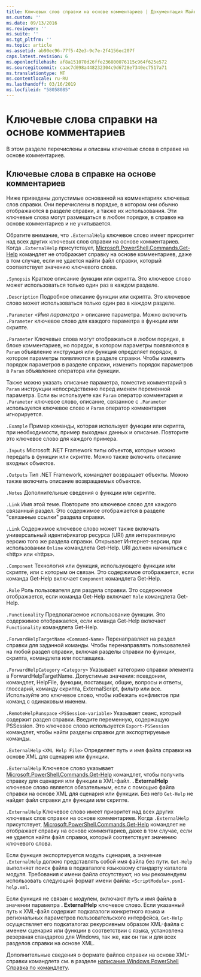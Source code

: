 ```yaml
---
title: Ключевых слов справки на основе комментариев | Документация Майкрософт
ms.custom: ''
ms.date: 09/13/2016
ms.reviewer: ''
ms.suite: ''
ms.tgt_pltfrm: ''
ms.topic: article
ms.assetid: ab90ec96-77f5-42e3-9c7e-2f4156ec207f
caps.latest.revision: 6
ms.openlocfilehash: af8a151070d26ffe236800076115c964f625e572
ms.sourcegitcommit: caac7d098a448232304c9d6728e7340ec7517a71
ms.translationtype: MT
ms.contentlocale: ru-RU
ms.lasthandoff: 03/16/2019
ms.locfileid: "58058085"
---
```

# <a name="comment-based-help-keywords"></a>Ключевые слова справки на основе комментариев

В этом разделе перечислены и описаны ключевые слова в справке на основе комментариев.

## <a name="keywords-in-comment-based-help"></a>Ключевые слова в справке на основе комментариев

Ниже приведены допустимые основанной на комментариях ключевых слов справки. Они перечислены в порядке, в котором они обычно отображаются в разделе справки, а также их использования. Эти ключевые слова могут размещаться в любом порядке, в справке на основе комментариев и не учитывается.

Обратите внимание, что `.ExternalHelp` ключевое слово имеет приоритет над всех других ключевых слов справки на основе комментариев. Когда `.ExternalHelp` присутствует, [Microsoft.PowerShell.Commands.Get-Help](/dotnet/api/Microsoft.PowerShell.Commands.Get-Help) командлет не отображает справку на основе комментариев, даже в том случае, если не удается найти файл справки, который соответствует значению ключевого слова.

`.Synopsis` Краткое описание функции или скрипта. Это ключевое слово может использоваться только один раз в каждом разделе.

`.Description` Подробное описание функции или скрипта. Это ключевое слово может использоваться только один раз в каждом разделе.

`.Parameter` *\<Имя параметра >* описание параметра. Можно включить `.Parameter` ключевое слово для каждого параметра в функции или скрипте.

`.Parameter` Ключевые слова могут отображаться в любом порядке, в блоке комментариев, но порядок, в котором параметры появляются в `Param` объявление инструкция или функция определяет порядок, в котором параметры появляются в разделе справки. Чтобы изменить порядок параметров в разделе справки, изменить порядок параметров в `Param` объявление оператора или функции.

Также можно указать описание параметра, поместив комментарий в `Param` инструкции непосредственно перед именем переменной параметра. Если вы используете как `Param` оператор комментария и `.Parameter` ключевое слово, описание, связанное с `.Parameter` используется ключевое слово и `Param` оператор комментария игнорируется.

`.Example` Пример команды, которая использует функции или скрипта, при необходимости, пример выходных данных и описание. Повторите это ключевое слово для каждого примера.

`.Inputs` Microsoft .NET Framework типы объектов, которые можно передать в функции или скрипте. Можно также включить описание входных объектов.

`.Outputs` Тип .NET Framework, командлет возвращает объекты. Можно также включить описание возвращаемых объектов.

`.Notes` Дополнительные сведения о функции или скрипте.

`.Link` Имя этой теме. Повторите это ключевое слово для каждого связанный раздел. Это содержимое отображается в разделе "связанные ссылки" раздела справки.

`.Link` Содержимое ключевое слово может также включать универсальный идентификатор ресурса (URI) для интерактивную версию того же раздела справки. Открывает Интернет-версии, при использовании `Online` командлета Get-Help. URI должен начинаться с «http» или «https».

`.Component` Технология или функция, использующего функции или скрипте, или с которым он связан. Это содержимое отображается, если команда Get-Help включает `Component` командлета Get-Help.

`.Role` Роль пользователя для раздела справки. Это содержимое отображается, если команда Get-Help включает `Role` командлета Get-Help.

`.Functionality` Предполагаемое использование функции. Это содержимое отображается, если команда Get-Help включает `Functionality` командлета Get-Help.

`.ForwardHelpTargetName` `<Command-Name>` Перенаправляет на раздел справки для заданной команды. Чтобы перенаправлять пользователей на любой раздел справки, включая разделы справки по функции, скрипта, командлета или поставщика.

`.ForwardHelpCategory` `<Category>` Указывает категорию справки элемента в ForwardHelpTargetName. Допустимые значения: псевдоним, командлет, HelpFile, функции, поставщик, общие, вопросы и ответы, глоссарий, команду скрипта, ExternalScript, фильтр или все. Используйте это ключевое слово, чтобы избежать конфликтов при команд с одинаковым именем.

`.RemoteHelpRunspace` `<PSSession-variable>` Указывает сеанс, который содержит раздел справки. Введите переменную, содержащую PSSession. Это ключевое слово используется `Export-PSSession` командлет, чтобы найти разделы справки для экспортируемые команды.

`.ExternalHelp` `<XML Help File>` Определяет путь и имя файла справки на основе XML для сценария или функции.

`.ExternalHelp` Ключевое слово указывает [Microsoft.PowerShell.Commands.Get-Help](/dotnet/api/Microsoft.PowerShell.Commands.Get-Help) командлет, чтобы получить справку для сценария или функции в XML-файл. **. ExternalHelp** ключевое слово является обязательным, если с помощью файла справки на основе XML для сценария или функции. Без него `Get-Help` не найдет файл справки для функции или скрипте.

`.ExternalHelp` Ключевое слово имеет приоритет над всех других ключевых слов справки на основе комментариев. Когда `.ExternalHelp` присутствует, [Microsoft.PowerShell.Commands.Get-Help](/dotnet/api/Microsoft.PowerShell.Commands.Get-Help) командлет не отображает справку на основе комментариев, даже в том случае, если не удается найти файл справки, который соответствует значению ключевого слова.

Если функция экспортируется модуль сценария, а значение `.ExternalHelp` должно представлять собой имя файла без пути. `Get-Help` выполняет поиск файла в подкаталоге языковому стандарту каталога модуля. Требования к имени файла отсутствуют, но мы рекомендуем использовать следующий формат имени файла: `<ScriptModule>.psm1-help.xml`.

Если функция не связан с модулем, включают путь и имя файла в значении параметра **. ExternalHelp** ключевое слово. Если указанный путь к XML-файл содержит подкаталоги конкретного языка и региональных параметров пользовательского интерфейса, `Get-Help` осуществляет его подкаталогах рекурсивным образом XML-файла с именем сценария или функции в соответствии с языка, установлена резервная стандартов для Windows, так же, как он так и для всех разделов справки на основе XML.

Дополнительные сведения о формате файлов справки на основе XML-справки командлета см. в разделе [написание Windows PowerShell Справка по командлету](./writing-help-for-windows-powershell-cmdlets.md).